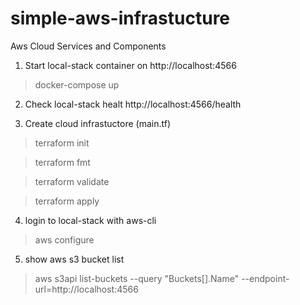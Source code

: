 # simple-aws-infrastucture
Aws Cloud Services and Components

1. Start local-stack container on http://localhost:4566

> docker-compose up

2. Check local-stack healt http://localhost:4566/health

3. Create cloud infrastuctore (main.tf)

> terraform init

> terraform fmt

> terraform validate

> terraform apply

4. login to local-stack with aws-cli

> aws configure

5. show aws s3 bucket list

> aws s3api list-buckets --query "Buckets[].Name" --endpoint-url=http://localhost:4566